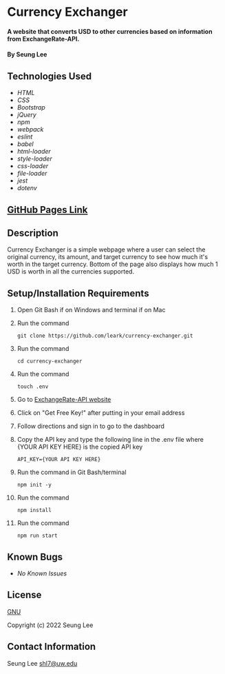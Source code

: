 # Currency Exchanger

#### A website that converts USD to other currencies based on information from ExchangeRate-API.

#### By Seung Lee

## Technologies Used

* _HTML_
* _CSS_
* _Bootstrap_
* _jQuery_
* _npm_
* _webpack_
* _eslint_
* _babel_
* _html-loader_
* _style-loader_
* _css-loader_
* _file-loader_
* _jest_
* _dotenv_

## [GitHub Pages Link](https://leark.github.io/currency-exchanger)
## Description
Currency Exchanger is a simple webpage where a user can select the original currency, its amount, and target currency to see how much it's worth in the target currency. Bottom of the page also displays how much 1 USD is worth in all the currencies supported.

## Setup/Installation Requirements

1. Open Git Bash if on Windows and terminal if on Mac
2. Run the command

    ``git clone https://github.com/leark/currency-exchanger.git``

3. Run the command

    ``cd currency-exchanger``

4. Run the command

    ``touch .env``

5. Go to [ExchangeRate-API website](https://www.exchangerate-api.com/)

6. Click on "Get Free Key!" after putting in your email address

7. Follow directions and sign in to go to the dashboard

8. Copy the API key and type the following line in the .env file where {YOUR API KEY HERE} is the copied API key

    ``API_KEY={YOUR API KEY HERE}``

9. Run the command in Git Bash/terminal

    ``npm init -y``

10. Run the command

    ``npm install``

11. Run the command

    ``npm run start``

## Known Bugs

* _No Known Issues_

## License

[GNU](/LICENSE-GNU)

Copyright (c) 2022 Seung Lee

## Contact Information

Seung Lee
shl7@uw.edu